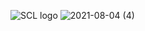 ![SCL logo](https://user-images.githubusercontent.com/79670236/128267109-4847936c-6de8-4d9e-b648-d7bbfdb0879a.png)
![2021-08-04 (4)](https://user-images.githubusercontent.com/79670236/128268142-f4ac2a00-b0b5-4ebe-a3e1-1d892bec4273.png)


